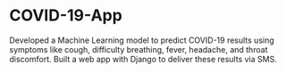 # COVID-19-App

Developed a Machine Learning model to predict COVID-19 results using symptoms like cough, difficulty breathing, fever, headache, and throat discomfort. Built a web app with Django to deliver these results via SMS.
